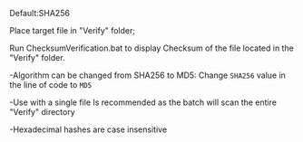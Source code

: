 Default:SHA256

Place target file in "Verify" folder;

Run ChecksumVerification.bat to display Checksum of the file located in the "Verify" folder.


-Algorithm can be changed from SHA256 to MD5: Change `SHA256` value in the line of code to `MD5`

-Use with a single file Is recommended as the batch will scan the entire "Verify" directory

-Hexadecimal hashes are case insensitive
